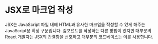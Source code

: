 # JSX로 마크업 작성
JSX는 JavaScript 파일 내에 HTML과 유사한 마크업을 작성할 수 있게 해주는 JavaScript용 확장 구문입니다. 
컴포넌트를 작성하는 다른 방법이 있지만 대부분의 React 개발자는 JSX의 간결함을 선호하고 대부분의 코드베이스는 이를 사용합니다.

